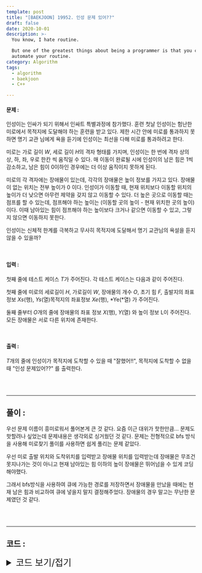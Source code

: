 ```yaml
---
template: post
title: "[BAEKJOON] 19952. 인성 문제 있어??"
draft: false
date: 2020-10-01
description: >-
  You know, I hate routine.

  But one of the greatest things about being a programmer is that you can
  automate your routine.
category: Algorithm
tags:
  - algorithm
  - baekjoon
  - C++

---
```




#### 문제 : 

인성이는 인싸가 되기 위해서 인싸트 특별과정에 참가했다. 훈련 첫날 인성이는 험난한 미로에서 목적지에 도달해야 하는 훈련을 받고 있다. 제한 시간 안에 미로를 통과하지 못하면 명기 교관 님에게 욕을 듣기에 인성이는 최선을 다해 미로를 통과하려고 한다.

미로는 가로 길이 *W*, 세로 길이 *H*의 격자 형태를 가지며, 인성이는 한 번에 격자 상의 상, 하, 좌, 우로 한칸 씩 움직일 수 있다. 매 이동이 완료될 시에 인성이의 남은 힘은 1씩 감소하고, 남은 힘이 0이하인 경우에는 더 이상 움직이지 못하게 된다.

미로의 각 격자에는 장애물이 있는데, 각각의 장애물은 높이 정보를 가지고 있다. 장애물이 없는 위치는 전부 높이가 0 이다. 인성이가 이동할 때, 현재 위치보다 이동할 위치의 높이가 더 낮으면 아무런 제약을 갖지 않고 이동할 수 있다. 더 높은 곳으로 이동할 때는 점프를 할 수 있는데, 점프해야 하는 높이는 (이동할 곳의 높이 - 현재 위치한 곳의 높이) 이다. 이때 남아있는 힘이 점프해야 하는 높이보다 크거나 같으면 이동할 수 있고, 그렇지 않으면 이동하지 못한다.

인성이는 신체적 한계를 극복하고 무사히 목적지에 도달해서 명기 교관님의 욕설을 듣지 않을 수 있을까?

<br/>

#### 입력 :

첫째 줄에 테스트 케이스 *T*가 주어진다. 각 테스트 케이스는 다음과 같이 주어진다.

첫째 줄에 미로의 세로길이 *H*, 가로길이 *W*, 장애물의 개수 *O*, 초기 힘 *F,* 출발지의 좌표 정보 *Xs*(행), *Ys*(열)목적지의 좌표정보 *Xe*(행), *Ye(*열) 가 주어진다.

둘째 줄부터 *O*개의 줄에 장애물의 좌표 정보 *X*(행), *Y*(열) 와 높이 정보 L이 주어진다. 모든 장애물은 서로 다른 위치에 존재한다.

<br/>

#### 출력 : 

*T*개의 줄에 인성이가 목적지에 도착할 수 있을 때 "잘했어!!", 목적지에 도착할 수 없을 때 "인성 문제있어??" 를 출력한다.

<br/>

<br/>

___

## 풀이 :

우선 문제 이름이 흥미로워서 풀어본게 큰 것 같다. 요즘 이근 대위가 핫한만큼... 문제도 핫할려나 싶었는데 문제내용은 생각외로 싱거웠던 것 같다. 문제는 전형적으로 bfs 방식을 사용해 미로찾기 풀이를 사용하면 쉽게 풀리는 문제 같았다.

우선 미로 출발 위치와 도착위치를 입력받고 장애물 위치를 입력받는데 장애물은 무조건 못지나가는 것이 아니고 현재 남아있는 힘 이하의 높이 장애물은 뛰어넘을 수 있게 코딩해야했다.

그래서 bfs방식을 사용하여 큐에 가능한 경로를 저장하면서 장애물을 만났을 때에는 현재 남은 힘과 비교하여 큐에 넣을지 말지 결정해주었다. 장애물의 경우 말고는 무난한 문제였던 것 같다.

<br/>

<br/>

---

## 코드 :

<details>
<summary style="cursor:pointer; font-size:1.5rem">
	코드 보기/접기
</summary>

```c++
#include <iostream>
#include <cstring>
#include <queue>
#include <utility>
#define pii pair<int, int>

using namespace std;
int map[101][101], h, w, f, startx, starty, finx, finy, di[4] = { 0, 1, 0, -1 }, dj[4] = { 1, 0, -1, 0 };

bool findPath() {
	queue<pii> q;
	int curx, cury, k, cmpx, cmpy, size;
	bool visit[101][101]{ false };
	q.push(pii(startx, starty));
	visit[startx][starty] = true;
	while (!q.empty()) {
		size = q.size();
		while (size--) {
			curx = q.front().first;	cury = q.front().second;
			if (curx == finx && cury == finy)	return true;
			q.pop();
			for (k = 0; k < 4; k++) {
				cmpx = curx + di[k];  cmpy = cury + dj[k];
				if (0 < cmpx && cmpx <= h && 0 < cmpy && cmpy <= w && !visit[cmpx][cmpy] && map[cmpx][cmpy] - map[curx][cury] <= f) {
					q.push(pii(cmpx, cmpy));
					visit[cmpx][cmpy] = true;
				}
			}
		}
		f--;
	}
	return false;
}

void testCase() {
	int o, cmpx, cmpy, val;
	cin >> h >> w >> o >> f >> startx >> starty >> finx >> finy;
	memset(map, 0, sizeof(map));
	while (o--) {
		cin >> cmpx >> cmpy >> val;
		map[cmpx][cmpy] = val;
	}
	if (findPath()) cout << "잘했어!!" << '\n';
	else cout << "인성 문제있어??" << '\n';
}

int main() {
	ios_base::sync_with_stdio(false);  cin.tie(NULL);  cout.tie(NULL);
	int tc;
	cin >> tc;
	while (tc--)
		testCase();
	return 0;
}
```

</details>
<br/>